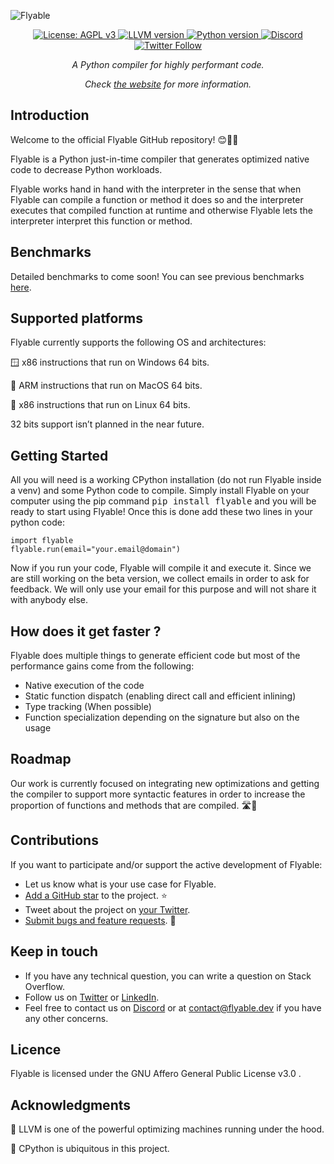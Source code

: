 ![Flyable](https://www.flyabledev.com/images/logo_flyable.svg)

<p align="center">
    <!-- AGPL licence -->
    <a href="https://www.gnu.org/licenses/agpl-3.0">
        <img src="https://img.shields.io/badge/License-AGPL_v3-blue.svg" alt="License: AGPL v3">
    </a>
    <!-- LLVM version -->
    <a href="https://releases.llvm.org/">
        <img src="https://img.shields.io/badge/LLVM-v13-blue" alt="LLVM version">
    </a>
    <!-- Python version -->
    <a href="">
        <img src="https://img.shields.io/badge/python-3.11-blue" alt="Python version">
    </a>
    <!-- Discord -->
    <a href="https://discord.gg/tquHUe9Q89">
        <img src="https://img.shields.io/discord/907997505105559603" alt="Discord">
    </a>
    <!-- Twitter -->
    <a href="https://twitter.com/intent/follow?screen_name=FlyableDev">
        <img src="https://img.shields.io/twitter/url?label=Follow&style=social&url=https%3A%2F%2Ftwitter.com%2FFlyableDev" alt="Twitter Follow">
    </a>
</p>

<p align="center"><i>A Python compiler for highly performant code.</i></p>
<p align="center"><i>Check <a href="https://flyable.dev/">the website</a> for more information.</i></p>

## Introduction
Welcome to the official Flyable GitHub repository! 😊🎉🥳

Flyable is a Python just-in-time compiler that generates optimized native code to decrease Python workloads. 
<!--Based on benchmarks from [The Python Benchmark Suite](https://github.com/python/pyperformance), Flyable delivers on average a 2 times speedup without having to modify your code. -->

Flyable works hand in hand with the interpreter in the sense that when Flyable can compile a function 
or method it does so and the interpreter executes that compiled function at runtime and otherwise Flyable lets the interpreter 
interpret this function or method.

## Benchmarks
Detailed benchmarks to come soon! You can see previous benchmarks [here](https://www.flyabledev.com/benchmarks.html).

## Supported platforms
Flyable currently supports the following OS and architectures:

🪟 x86 instructions that run on Windows 64 bits.

🍎 ARM instructions that run on MacOS 64 bits. 

🐧 x86 instructions that run on Linux 64 bits.

32 bits support isn’t planned in the near future.

## Getting Started
All you will need is a working CPython installation (do not run Flyable inside a venv) and some Python code to compile. 
Simply install Flyable on your computer using the pip command <kbd>pip install flyable</kbd> and you will be ready to start using Flyable! 
Once this is done add these two lines in your python code:
<pre><code>import flyable
flyable.run(email="your.email@domain")</code></pre>
Now if you run your code, Flyable will compile it and execute it. Since we are still working on the beta version, we collect emails in order to ask for feedback. We will only use your email for this purpose and will not share it with anybody else.
<!-- add link to use the plugins when it's available -->

## How does it get faster ?
Flyable does multiple things to generate efficient code but most of the performance gains come from the following:
- Native execution of the code
- Static function dispatch (enabling direct call and efficient inlining)
- Type tracking (When possible)
- Function specialization depending on the signature but also on the usage

## Roadmap
Our work is currently focused on integrating new optimizations and getting the compiler to support more syntactic features in order to increase the  proportion of functions and methods that are compiled. 🛣️🚗

<!--You can see a detailed roadmap [here](https://github.com/FlyableDev/Flyable/projects/1).-->

## Contributions

If you want to participate and/or support the active development of Flyable:

- Let us know what is your use case for Flyable.
- [Add a GitHub star](https://github.com/FlyableDev/Flyable/stargazers) to the project. ⭐
- Tweet about the project on [your Twitter](https://twitter.com/intent/tweet?text=%40FlyableDev%20makes%20a%20Python%20ahead-of-time%20compiler%20that%20uses%20LLVM%20to%20generate%20efficient%20native%20code.%20It%27s%20fully%20compatible%20with%20the%20Python%20syntax.%20Take%20a%20look%20at%20the%20GitHub%20repo%3A%20https%3A%2F%2Fbit.ly%2F35XN7Tc).
- [Submit bugs and feature requests](https://github.com/FlyableDev/Flyable/issues). 🐞

## Keep in touch
- If you have any technical question, you can write a question on Stack Overflow. 
- Follow us on [Twitter](https://twitter.com/intent/follow?screen_name=FlyableDev) or [LinkedIn](https://www.linkedin.com/company/flyable).
- Feel free to contact us on [Discord](https://discord.gg/tquHUe9Q89) or at contact@flyable.dev if you have any other concerns.

## Licence
Flyable is licensed under the GNU Affero General Public License v3.0 .

## Acknowledgments
🐉 LLVM is one of the powerful optimizing machines running under the hood.

🐍 CPython is ubiquitous in this project.
